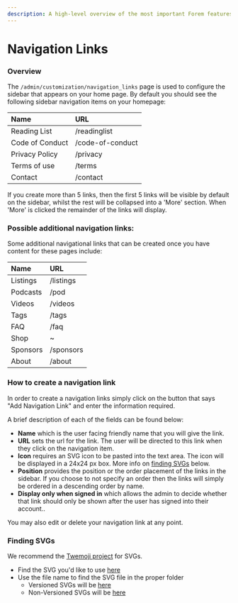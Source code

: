```yaml
---
description: A high-level overview of the most important Forem features.
---
```


# Navigation Links

### Overview

The `/admin/customization/navigation_links` page is used to configure the sidebar that appears on your home page. By default you should see the following sidebar navigation items on your homepage:

| Name | URL |
| :--- | :--- |
| Reading List | /readinglist |
| Code of Conduct | /code-of-conduct |
| Privacy Policy | /privacy |
| Terms of use | /terms |
| Contact | /contact |

If you create more than 5 links, then the first 5 links will be visible by default on the sidebar, whilst the rest will be collapsed into a 'More' section. When 'More' is clicked the remainder of the links will display.   

### Possible additional navigation links:

Some additional navigational links that can be created once you have content for these pages include:

| Name  | URL |
| :--- | :--- |
| Listings | /listings |
| Podcasts | /pod |
| Videos | /videos |
| Tags  | /tags |
| FAQ | /faq |
| Shop | ~ |
| Sponsors  | /sponsors |
| About | /about |

### How to create a navigation link

In order to create a navigation links simply click on the button that says "Add Navigation Link" and enter the information required. 

A brief description of each of the fields can be found below:

* **Name** which is the user facing friendly name that you will give the link.
* **URL** sets the url for the link. The user will be directed to this link when they click on the navigation item.
* **Icon** requires an SVG icon to be pasted into the text area. The icon will be displayed in a 24x24 px box. More info on [finding SVGs](navigation-links.md#finding-svgs) below.
* **Position** provides the position or the order placement of the links in the sidebar. If you choose to not specify an order then the links will simply be ordered in a descending order by name. 
* **Display only when signed in** which allows the admin to decide whether that link should only be shown after the user has signed into their account..

You may also edit or delete your navigation link at any point. 

### Finding SVGs

We recommend the [Twemoji project](https://twemoji.twitter.com/) for SVGs.

* Find the SVG you'd like to use [here](https://twitter.github.io/twemoji/v/latest/preview.html)
* Use the file name to find the SVG file in the proper folder
  * Versioned SVGs will be [here](https://github.com/twitter/twemoji/tree/gh-pages/v)
  * Non-Versioned SVGs will be [here](https://github.com/twitter/twemoji/tree/gh-pages/svg)
